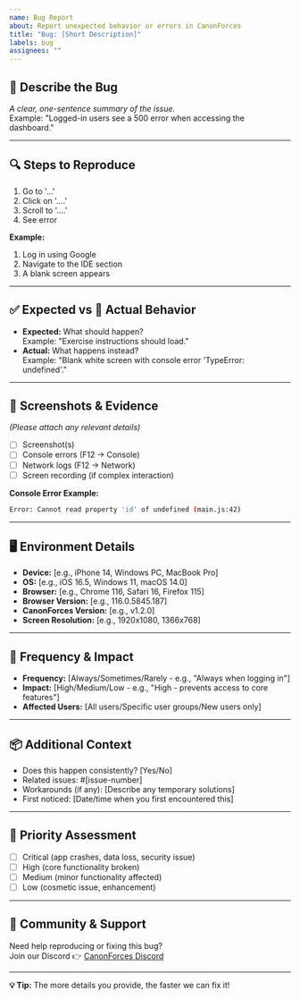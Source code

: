 ```yaml
---
name: Bug Report
about: Report unexpected behavior or errors in CanonForces
title: "Bug: [Short Description]"
labels: bug
assignees: ""
---
```


## 🐞 Describe the Bug
*A clear, one-sentence summary of the issue.*  
Example: "Logged-in users see a 500 error when accessing the dashboard."

---

## 🔍 Steps to Reproduce
1. Go to '...'
2. Click on '....'
3. Scroll to '....'
4. See error

**Example:**  
1. Log in using Google  
2. Navigate to the IDE section  
3. A blank screen appears  

---

## ✅ Expected vs 🚫 Actual Behavior
- **Expected:** What should happen?  
  Example: "Exercise instructions should load."
- **Actual:** What happens instead?  
  Example: "Blank white screen with console error 'TypeError: undefined'."

---

## 📸 Screenshots & Evidence
*(Please attach any relevant details)*  
- [ ] Screenshot(s)  
- [ ] Console errors (F12 → Console)  
- [ ] Network logs (F12 → Network)  
- [ ] Screen recording (if complex interaction)

**Console Error Example:**
```bash
Error: Cannot read property 'id' of undefined (main.js:42)
```

---

## 🖥️ Environment Details
- **Device:** [e.g., iPhone 14, Windows PC, MacBook Pro]  
- **OS:** [e.g., iOS 16.5, Windows 11, macOS 14.0]  
- **Browser:** [e.g., Chrome 116, Safari 16, Firefox 115]  
- **Browser Version:** [e.g., 116.0.5845.187]  
- **CanonForces Version:** [e.g., v1.2.0]  
- **Screen Resolution:** [e.g., 1920x1080, 1366x768]  

---

## 🔄 Frequency & Impact
- **Frequency:** [Always/Sometimes/Rarely - e.g., "Always when logging in"]
- **Impact:** [High/Medium/Low - e.g., "High - prevents access to core features"]
- **Affected Users:** [All users/Specific user groups/New users only]

---

## 📦 Additional Context
- Does this happen consistently? [Yes/No]  
- Related issues: #[issue-number]  
- Workarounds (if any): [Describe any temporary solutions]
- First noticed: [Date/time when you first encountered this]

---

## 🎯 Priority Assessment
- [ ] Critical (app crashes, data loss, security issue)
- [ ] High (core functionality broken)
- [ ] Medium (minor functionality affected)
- [ ] Low (cosmetic issue, enhancement)

---

## 💬 Community & Support
Need help reproducing or fixing this bug?  
Join our Discord 👉 [CanonForces Discord](https://discord.gg/4YnYtVeF)

---

**💡 Tip:** The more details you provide, the faster we can fix it!
